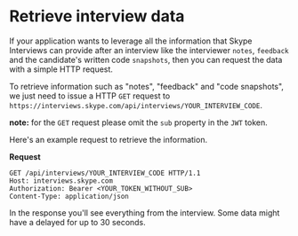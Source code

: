 # Retrieve interview data

If your application wants to leverage all the information that Skype Interviews can provide after an interview like the interviewer `notes`, `feedback` and the candidate's written code `snapshots`, then you can request the data with a simple HTTP request.

To retrieve information such as "notes", "feedback" and "code snapshots", we just need to issue a HTTP `GET` request to `https://interviews.skype.com/api/interviews/YOUR_INTERVIEW_CODE`. 

**note:** for the `GET` request please omit the `sub` property in the `JWT` token.

Here's an example request to retrieve the information.

**Request**
```
GET /api/interviews/YOUR_INTERVIEW_CODE HTTP/1.1 
Host: interviews.skype.com 
Authorization: Bearer <YOUR_TOKEN_WITHOUT_SUB> 
Content-Type: application/json 
```

In the response you'll see everything from the interview. Some data might have a delayed for up to 30 seconds.